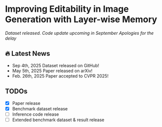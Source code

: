 # Improving Editability in Image Generation with Layer-wise Memory  

*Dataset released. Code update upcoming in September*
*Apologies for the delay*


## 🔥 Latest News 
- Sep 4th, 2025 Dataset released on GitHub!
- May 5th, 2025 Paper released on arXiv!
- Feb. 26th, 2025 Paper accepted to CVPR 2025!

## TODOs
- [x] Paper release
- [x] Benchmark dataset release 
- [ ] Inference code release   
- [ ] Extended benchmark dataset & result release  
